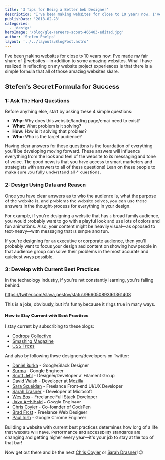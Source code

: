 ```yaml
---
title: '3 Tips for Being a Better Web Designer'
description: "I've been making websites for close to 10 years now. I've made my fair share of 💩 websites—in addition to some amazing websites. What I have realized in reflecting on my website project experiences is that there is a simple formula"
publishDate: '2018-02-28'
categories:
  - 'design'
heroImage: '/blog/gle-careers-scout-466403-edited.jpg'
author: 'Stefen Phelps'
layout: '../../layouts/BlogPost.astro'
---
```


I've been making websites for close to 10 years now. I've made my fair share of 💩 websites—in addition to some amazing websites. What I have realized in reflecting on my website project experiences is that there is a simple formula that all of those amazing websites share.

## Stefen's Secret Formula for Success

### 1: Ask The Hard Questions

Before anything else, start by asking these 4 simple questions:

- **Why:** Why does this website/landing page/email need to exist?
- **What:** What problem is it solving?
- **How:** How is it solving that problem?
- **Who:** Who is the target audience?

Having clear answers for these questions is the foundation of everything you'll be developing moving forward. These answers will influence everything from the look and feel of the website to its messaging and tone of voice. The good news is that you have access to smart marketers and strategists with answers to all of these questions! Lean on these people to make sure you fully understand all 4 questions.

### 2: Design Using Data and Reason

Once you have clear answers as to who the audience is, what the purpose of the website is, and problems the website solves, you can use these answers in the thought-process for everything in your design.

For example, if you're designing a website that has a broad family audience, you would probably want to go with a playful look and use lots of colors and fun animations. Also, your content might be heavily visual—as opposed to text-heavy—with messaging that is simple and fun.

If you're designing for an executive or corporate audience, then you'll probably want to focus your design and content on showing how people in that audience group can solve their problems in the most accurate and quickest ways possible.

### 3: Develop with Current Best Practices

In the technology industry, if you're not constantly learning, you're falling behind.

https://twitter.com/slava_pestov/status/966050893161361408

This is a joke, obviously, but it's funny because it rings true in many ways.

#### How to Stay Current with Best Practices

I stay current by subscribing to these blogs:

- [Codrops Collective](https://tympanus.net/codrops/collective/)
- [Smashing Magazine](https://www.smashingmagazine.com/)
- [CSS Tricks](https://css-tricks.com/)

And also by following these designers/developers on Twitter:

- [Daniel Burka](https://twitter.com/dburka) - Google/Slack Designer
- [Surma](https://twitter.com/DasSurma) - Google Engineer
- [Scott Jehl](https://twitter.com/scottjehl) - Designer/Developer at Filament Group
- [David Walsh](https://twitter.com/davidwalshblog) - Developer at Mozilla
- [Sara Soueidan](https://twitter.com/SaraSoueidan) - Freelance Front-end UI/UX Developer
- [Sarah Drasner](https://twitter.com/sarah_edo) - Developer at Microsoft
- [Wes Bos](https://twitter.com/wesbos) - Freelance Full Stack Developer
- [Jake Archibald](https://twitter.com/jaffathecake) - Google Engineer
- [Chris Coyier](https://twitter.com/chriscoyier) - Co-founder of CodePen
- [Brad Frost](https://twitter.com/brad_frost) - Freelance Web Designer
- [Paul Irish](https://twitter.com/paul_irish) - Google Chrome Engineer

Building a website with current best practices determines how long of a life that website will have. Performance and accessbility standards are changing and getting higher every year—it's your job to stay at the top of that bar!

Now get out there and be the next [Chris Coyier](https://chriscoyier.net/) or [Sarah Drasner](https://sarahdrasnerdesign.com/)! 😉
